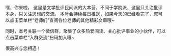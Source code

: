 嘿，你来啦，
这里是文学批评民间派的大本营，不同于学院派，这里只关注批评本身，只关注思想的交流。
本号会持续每日推送，如果今天的已经看完了，您可以点击菜单栏“老师们”查阅各位老师的其他精彩文章哦~

同时，本号关联一个微信群，聚集了众多热爱阅读、关心批评事业的小伙伴，可以点击菜单栏“入群交流”扫码加入哦~

很高兴与您相遇！

